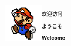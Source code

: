 <img src="https://github.com/orange711/orange711/blob/main/0e2442a7d933c8957bb89b96db1373f08302001c.jpg?raw=true" alt="mario" style="width:100px;height:100px;float:left;"/>
 
 
 **欢迎访问**

 **ようこそ**

 **Welcome**



<!--
**orange711/orange711** is a ✨ _special_ ✨ repository because its `README.md` (this file) appears on your GitHub profile.

Here are some ideas to get you started:

- 🔭 I’m currently working on ...
- 🌱 I’m currently learning ...
- 👯 I’m looking to collaborate on ...
- 🤔 I’m looking for help with ...
- 💬 Ask me about ...
- 📫 How to reach me: ...
- 😄 Pronouns: ...
- ⚡ Fun fact: ...
-->
